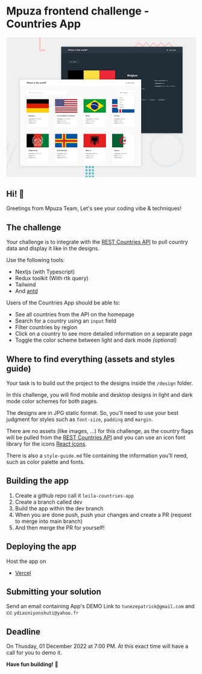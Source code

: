 # Mpuza frontend challenge - Countries App

![Countries App](./design/desktop-preview.jpg)

## Hi! 👋

Greetings from Mpuza Team, Let's see your coding vibe & techniques!

## The challenge

Your challenge is to integrate with the [REST Countries API](https://restcountries.com) to pull country data and display it like in the designs.

Use the following tools:

- Nextjs (with Typescript)
- Redux toolkit (With rtk query)
- Tailwind
- And [antd](https://ant.design)

Users of the Countries App should be able to:

- See all countries from the API on the homepage
- Search for a country using an `input` field
- Filter countries by region
- Click on a country to see more detailed information on a separate page
- Toggle the color scheme between light and dark mode _(optional)_

## Where to find everything (assets and styles guide)

Your task is to build out the project to the designs inside the `/design` folder.

In this challenge, you will find mobile and desktop designs in light and dark mode color schemes for both pages.

The designs are in JPG static format. So, you'll need to use your best judgment for styles such as `font-size`, `padding` and `margin`.

There are no assets (like images, ...) for this challenge, as the country flags will be pulled from the [REST Countries API](https://restcountries.com) and you can use an icon font library for the icons [React icons](https://react-icons.github.io/react-icons/).

There is also a `style-guide.md` file containing the information you'll need, such as color palette and fonts.

## Building the app

1. Create a github repo call it `leila-countries-app`
2. Create a branch called dev
3. Build the app within the dev branch
4. When you are done push, push your changes and create a PR (request to merge into main branch)
5. And then merge the PR for yourself!

## Deploying the app

Host the app on

- [Vercel](https://vercel.com/)

## Submitting your solution

Send an email containing App's DEMO Link to `tunezepatrick@gmail.com` and cc `ydiasniyonshuti@yahoo.fr`

## Deadline

On Thusday, 01 December 2022 at 7:00 PM. At this exact time will have a call for you to demo it.

**Have fun building!** 🚀
